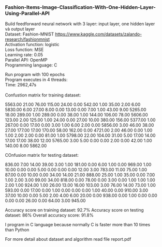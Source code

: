 ### Fashion-Items-Image-Classification-With-One-Hidden-Layer-Using-Parallel-API

Build feedforward neural network with 3 layer: input layer, one hidden layer và output layer <br />
Dataset: Fashion-MNIST https://www.kaggle.com/datasets/zalando-research/fashionmnist <br />
Activation function: logistic       <br />
Loss function: MSE <br />
Learning rate: 0.05 <br />
Parallel API: OpenMP <br />
Programming language: C <br />

Run program with 100 epochs <br />
Program executes in 4 threads: <br />
      Time: 2962,47s <br />
      <br />
Confustion matrix for training dataset: <br />

5563.00 21.00	   76.00	 115.00	 24.00	 0.00	   542.00	 1.00	   35.00	 2.00
6.00	  5830.00  6.00	   27.00	 8.00	   0.00	   13.00	 0.00	   7.00	   1.00
43.00	  9.00	   5265.00 18.00	 289.00	 1.00	   289.00	 0.00	   38.00	 1.00
144.00	106.00	 78.00	 5606.00 123.00	 2.00	   125.00	 1.00	   24.00	 0.00
27.00	  10.00	   380.00	 156.00	 5377.00 1.00	   267.00	 0.00	   17.00	 0.00
3.00	  1.00	   6.00	   2.00	   0.00	   5856.00 3.00	   46.00   38.00	 27.00
177.00	17.00	   170.00	 58.00	 162.00	 0.00	   4721.00 2.00	   46.00	 0.00
1.00	  1.00	   2.00	   2.00	   0.00	   81.00	 1.00	   5798.00 22.00	 104.00
31.00	  5.00	   17.00	 14.00	 17.00	 17.00	 38.00	 12.00	 5765.00 3.00
5.00	  0.00	   0.00	   2.00	   0.00	   42.00	 1.00	   140.00	 8.00	   5862.00

COnfusion matrix for testing dataset:

836.00 7.00	  14.00	 39.00	3.00	  1.00	 181.00	0.00	  6.00	  1.00
0.00	 969.00	1.00	 10.00	0.00	  0.00	 5.00	  0.00	  0.00	  0.00
12.00	 3.00	  783.00 11.00	75.00	  1.00	 87.00	0.00	  10.00	  0.00
34.00	 14.00	21.00	 888.00	25.00	  1.00	 35.00	0.00	  7.00	  1.00
2.00	 3.00	  99.00	 34.00	818.00	0.00	 78.00	0.00	  3.00	  0.00
1.00	 1.00	  1.00	 2.00	  1.00	  924.00 1.00	  26.00	  13.00	  16.00
103.00 3.00	  76.00	 14.00	73.00	  1.00	 593.00	0.00	  17.00	  0.00
1.00	 0.00	  0.00	 0.00	  1.00	  40.00	 0.00	  910.00	3.00	  37.00
10.00	 0.00	  5.00	 2.00	  4.00	  6.00	 20.00	0.00	  938.00	0.00
1.00	 0.00	  0.00	 0.00	  0.00	  26.00	 0.00	  64.00	  3.00	  945.00

Accuracy score on training dataset: 92.7%
Accuracy score on testing dataset: 86%
Overall accuracy score: 91.8%

I program in C language because normally C is faster more than 10 times than Python

For more detail about dataset and algorithm read file report.pdf
